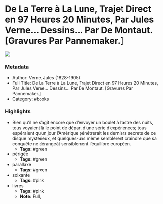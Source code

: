 # De La Terre à La Lune, Trajet Direct en 97 Heures 20 Minutes, Par Jules Verne... Dessins... Par De Montaut. [Gravures Par Pannemaker.]

![](https://readwise-assets.s3.amazonaws.com/static/images/default-book-icon-8.18caceaece2b.png)

### Metadata

- Author: Verne, Jules (1828-1905)
- Full Title: De La Terre à La Lune, Trajet Direct en 97 Heures 20 Minutes, Par Jules Verne... Dessins... Par De Montaut. [Gravures Par Pannemaker.]
- Category: #books

### Highlights

- Bien qu’il ne s’agît encore que d’envoyer un boulet à l’astre des nuits, tous voyaient là le point de départ d’une série d’expériences; tous espéraient qu’un jour l’Amérique pénétrerait les derniers secrets de ce disque mystérieux, et quelques-uns même semblèrent craindre que sa conquête ne dérangeât sensiblement l’équilibre européen.
    - **Tags:** #green
- périgée
    - **Tags:** #green
- parallaxe
    - **Tags:** #green
- soixante
    - **Tags:** #pink
- livres
    - **Tags:** #pink
    - **Note:** Full,
